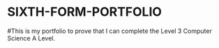 # SIXTH-FORM-PORTFOLIO

#This is my portfolio to prove that I can complete the Level 3 Computer Science A Level.
